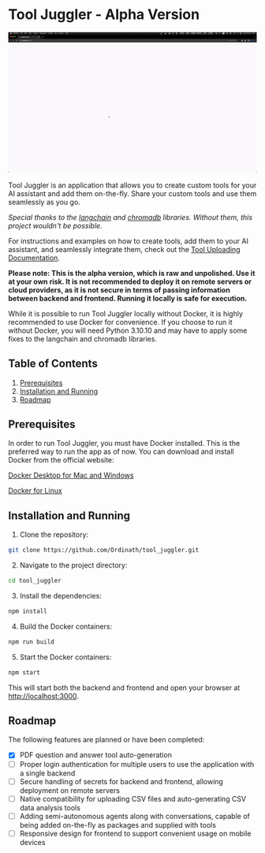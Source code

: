 # Tool Juggler - Alpha Version

![Tool Juggler Demo](https://github.com/Ordinath/tool_juggler/blob/main/raw/assets/tool_juggler_demo_1.gif)

Tool Juggler is an application that allows you to create custom tools for your AI assistant and add them on-the-fly. Share your custom tools and use them seamlessly as you go.

*Special thanks to the [langchain](https://github.com/hwchase17/langchain) and [chromadb](https://github.com/chroma-core/chroma) libraries. Without them, this project wouldn't be possible.*

For instructions and examples on how to create tools, add them to your AI assistant, and seamlessly integrate them, check out the [Tool Uploading Documentation](https://github.com/Ordinath/tool_juggler/blob/main/tool_examples/readme.md#tool-juggler---tool-uploading-documentation).

**Please note: This is the alpha version, which is raw and unpolished. Use it at your own risk. It is not recommended to deploy it on remote servers or cloud providers, as it is not secure in terms of passing information between backend and frontend. Running it locally is safe for execution.**

While it is possible to run Tool Juggler locally without Docker, it is highly recommended to use Docker for convenience. If you choose to run it without Docker, you will need Python 3.10.10 and may have to apply some fixes to the langchain and chromadb libraries.

## Table of Contents
1. [Prerequisites](#prerequisites)
2. [Installation and Running](#installation-and-running)
3. [Roadmap](#roadmap)

## Prerequisites

In order to run Tool Juggler, you must have Docker installed. This is the preferred way to run the app as of now. You can download and install Docker from the official website:

[Docker Desktop for Mac and Windows](https://www.docker.com/products/docker-desktop)

[Docker for Linux](https://docs.docker.com/engine/install/)

## Installation and Running

1. Clone the repository:

```bash
git clone https://github.com/Ordinath/tool_juggler.git
```

2. Navigate to the project directory:

```bash
cd tool_juggler
```

3. Install the dependencies:

```bash
npm install
```

4. Build the Docker containers:

```bash
npm run build
```

5. Start the Docker containers:

```bash
npm start
```

This will start both the backend and frontend and open your browser at [http://localhost:3000](http://localhost:3000).

## Roadmap

The following features are planned or have been completed:

- [x] PDF question and answer tool auto-generation
- [ ] Proper login authentication for multiple users to use the application with a single backend
- [ ] Secure handling of secrets for backend and frontend, allowing deployment on remote servers
- [ ] Native compatibility for uploading CSV files and auto-generating CSV data analysis tools
- [ ] Adding semi-autonomous agents along with conversations, capable of being added on-the-fly as packages and supplied with tools
- [ ] Responsive design for frontend to support convenient usage on mobile devices
